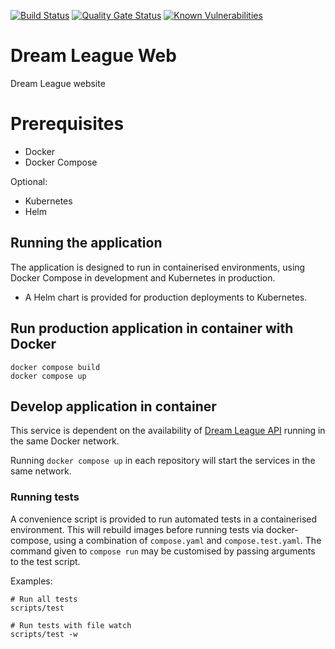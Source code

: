 [![Build Status](https://dev.azure.com/johnwatson484/John%20D%20Watson/_apis/build/status/Dream%20League%20Web?branchName=master)](https://dev.azure.com/johnwatson484/John%20D%20Watson/_build/latest?definitionId=42&branchName=master)
[![Quality Gate Status](https://sonarcloud.io/api/project_badges/measure?project=johnwatson484_dream-league-web&metric=alert_status)](https://sonarcloud.io/dashboard?id=johnwatson484_dream-league-web)
[![Known Vulnerabilities](https://snyk.io/test/github/johnwatson484/dream-league-web/badge.svg)](https://snyk.io/test/github/johnwatson484/dream-league-web)
# Dream League Web
Dream League website

# Prerequisites
- Docker
- Docker Compose

Optional:
- Kubernetes
- Helm

## Running the application
The application is designed to run in containerised environments, using Docker Compose in development and Kubernetes in production.

- A Helm chart is provided for production deployments to Kubernetes.

## Run production application in container with Docker

```
docker compose build
docker compose up
```

## Develop application in container

This service is dependent on the availability of [Dream League API](https://github.com/johnwatson484/dream-league-api) running in the same Docker network.

Running `docker compose up` in each repository will start the services in the same network.

### Running tests

A convenience script is provided to run automated tests in a containerised
environment. This will rebuild images before running tests via docker-compose,
using a combination of `compose.yaml` and `compose.test.yaml`.
The command given to `compose run` may be customised by passing
arguments to the test script.

Examples:

```
# Run all tests
scripts/test

# Run tests with file watch
scripts/test -w
```

